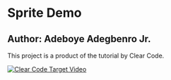 # Sprite Demo
## Author: Adeboye Adegbenro Jr.


This project is a product of the tutorial by Clear Code. 

[![Clear Code Target Video](https://img.youtube.com/vi/YOUTUBE_VIDEO_ID_HERE/0.jpg)](https://www.youtube.com/watch?v=hDu8mcAlY4E&t=604s)
